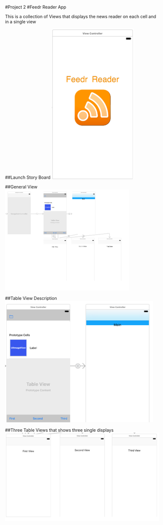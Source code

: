 #Project 2
#Feedr Reader App

This is a collection of Views that displays the news reader on each cell and in a single view

##Launch Story Board
![Screenshot](images/launchScreen.png)

##General View
![Screenshot](images/generalView.png)

##Table View Description
![Screenshot](images/tableView-description.png)

##Three Table Views that shows three single displays
![Screenshot](images/threeviews.png)
